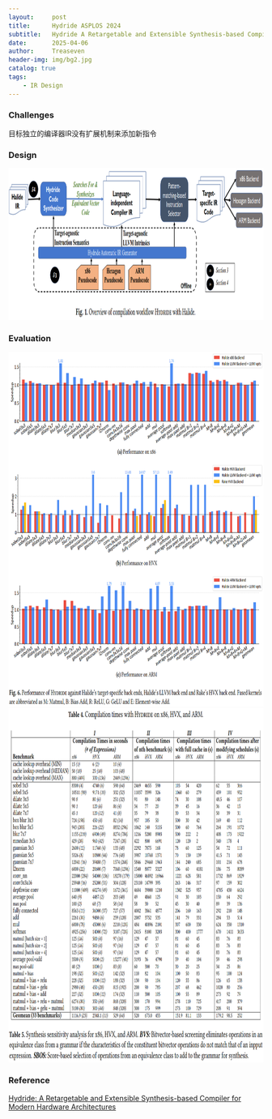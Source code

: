 ```yaml
---
layout:     post
title:      Hydride ASPLOS 2024
subtitle:   Hydride A Retargetable and Extensible Synthesis-based Compiler for Modern Hardware Architectures
date:       2025-04-06
author:     Treaseven
header-img: img/bg2.jpg
catalog: true
tags:
    - IR Design
---
```


### Challenges
目标独立的编译器IR没有扩展机制来添加新指令

### Design

<img width="1000" height="300" src="../img/post-hydride-overview.png"/>


### Evaluation

<img width="1000" height="700" src="../img/post-hydride-performance.png"/>


<img width="1000" height="700" src="../img/post-hydride-compilation-time.png"/>

### Reference
[Hydride: A Retargetable and Extensible Synthesis-based Compiler for Modern Hardware Architectures](https://dl.acm.org/doi/pdf/10.1145/3620665.3640385)

